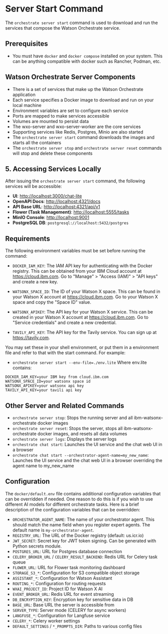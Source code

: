 # Server Start Command

The `orchestrate server start` command is used to download and run the services that compose the Watson Orchestrate service. 

## Prerequisites
- You must have `docker` and `docker compose` installed on your system.  This can be anything
compatible with docker such as Rancher, Podman, etc.

## Watson Orchestrate Server Components
- There is a set of services that make up the Watson Orchestrate application
- Each service specifies a Docker image to download and run on your local machine
- Environment variables are set to configure each service
- Ports are mapped to make services accessible
- Volumes are mounted to persist data
- The wxo-server and wxo-server-worker are the core services
- Supporting services like Redis, Postgres, Minio are also started
- The `orchestrate server start` command downloads the images and starts all the containers
- The `orchestrate server stop` and `orchestrate server reset` commands will stop and delete these components

## 5. Accessing Services Locally
After issuing the `orchestrate server start` command, the following services will be accessible:

- **UI**: [http://localhost:3000/chat-lite](http://localhost:3000/chat-lite) 
- **OpenAPI Docs**: [http://localhost:4321/docs](http://localhost:4321/docs)
- **API Base URL**: [http://localhost:4321/api/v1](http://localhost:4321/api/v1)
- **Flower (Task Management)**: [http://localhost:5555/tasks](http://localhost:5555/tasks)
- **MinIO Console**: [http://localhost:9001](http://localhost:9001)
- **PostgreSQL DB**: `postgresql://localhost:5432/postgres`


## Requirements

The following environment variables must be set before running the command:

- `DOCKER_IAM_KEY`: The IAM API key for authenticating with the Docker registry. This can be obtained from your IBM Cloud account at https://cloud.ibm.com. Go to "Manage" > "Access (IAM)" > "API keys" and create a new key.

- `WATSONX_SPACE_ID`: The ID of your Watson X space. This can be found in your Watson X account at https://cloud.ibm.com. Go to your Watson X space and copy the "Space ID" value. 

- `WATSONX_APIKEY`: The API key for your Watson X service. This can be created in your Watson X account at https://cloud.ibm.com. Go to "Service credentials" and create a new credential.

- `TAVILY_API_KEY`: The API key for the Tavily service. You can sign up at https://tavily.com.  

You may set these in your shell environment, or put them in a environment file and refer to that with the start command.
For example:
- `orchestrate server start --env-file=./env.lite`
Where env.lite contains:
```
DOCKER_IAM_KEY=your IBM key from cloud.ibm.com
WATSONX_SPACE_ID=your watsonx space id 
WATSONX_APIKEY=your watsonx api key
TAVILY_API_KEY=your tavili api key
```


## Other Server and Related Commands

- `orchestrate server stop`: Stops the running server and all ibm-watsonx-orchestrate docker images 
- `orchestrate server reset`: Stops the server, stops all ibm-watsonx-orchestrate docker images, and resets all data volumes
- `orchestrate server logs`: Displays the server logs
- `orchestrate chat start`: Launches the UI service and the chat web UI in a browser
- `orchestrate chat start --orchestrator-agent-name=my_new_name`: Launches the UI service and the chat web UI in a browser overriding the agent name to my_new_name

## Configuration

The `docker/default.env` file contains additional configuration variables that can be overridden if needed. 
One reason to do this is if you wish to use different AI models for different orchestrate tasks.
Here is a brief description of the configuration variables that can be overridden:

- `ORCHESTRATOR_AGENT_NAME`: The name of your orchestrator agent.  This should match the name field when you register expert agents.  The default name is `my-orchestrator-agent`.
- `REGISTRY_URL`: The URL of the Docker registry (default: us.icr.io)
- `JWT_SECRET`: Secret key for JWT token signing. Can be generated with Python secrets module. 
- `POSTGRES_URL`: URL for Postgres database connection
- `CELERY_BROKER_URL` / `CELERY_RESULT_BACKEND`: Redis URL for Celery task queue
- `FLOWER_URL`: URL for Flower task monitoring dashboard 
- `STORAGE_S3_*`: Configuration for S3 compatible object storage
- `ASSISTANT_*`: Configuration for Watson Assistant
- `ROUTING_*`: Configuration for routing requests
- `WXAI_PROJECT_ID`: Project ID for Watson X AI
- `EVENT_BROKER_URL`: Redis URL for event streaming  
- `DB_ENCRYPTION_KEY`: Encryption key for sensitive data in DB
- `BASE_URL`: Base URL the server is accessible from
- `SERVER_TYPE`: Server mode (CELERY for async workers)
- `LANGFUSE_*`: Configuration for Langfuse service
- `CELERY_*`: Celery worker settings
- `DEFAULT_SETTINGS` / `*_PROMPTS_DIR`: Paths to various config files